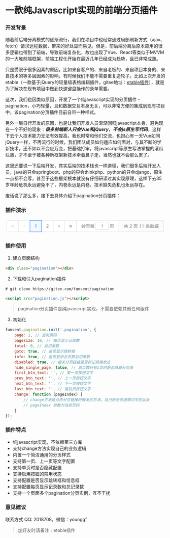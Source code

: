 # 一款纯Javascript实现的前端分页插件

### 开发背景

随着前后端分离模式的逐渐流行，我们在项目中也经常通过局部刷新方式（ajax、fetch）请求远程数据，带来的好处显而易见。但是，前后端分离后原本应用的很多逻辑也带到了前端，导致前端复杂化，故也出现了Vue、React等类似于MVVM的一大堆前端框架，前端工程化开始在最近几年已经成为趋势，且已非常成熟。

只是受限于很多因素的原因，比如来自客户的、来自老板的、来自项目本身的、来自技术的等多层因素的影响，有时候我们不能不需要重复造轮子。比如上次开发的etable（一款基于jQuery的轻量级表格编辑插件，gitee地址：[etable插件](https://gitee.com/funsent/etable)），就是为了解决在现有项目中做到快速键盘操作的录单需要。

这次，我们也因类似原因，开发了一个纯javascript实现的分页插件 - pagination，小巧轻量，且和数据交互本身无关，可以非常方便的集成到现有项目中，该pagination分页插件目前自带一种样式。

另外一层自行开发的原因，也是让我们开发人员渐渐回归javascript本身，避免现在一个不好的现象：***很多前端新人只会Vue和jQuery，不会js原生写代码***，这样下去个人技术能力无法有效提高，我也时常和他们交流，也担心有一天Vue如同jQuery一样，不再流行的时候，我们团队成员如何适应如何面对，与其不断的学新技术，还不如以不变应万变，把基础打牢，将javascript等原生写法掌握的滚瓜烂熟，才不至于被各种新框架新技术牵着鼻子走，当然也就不会那么累了。

这里还要说一下后端开发，其实后端的技术栈也一样道理，我们很多后端开发人员，java的只会springboot、php的只会thinkphp、python的只会django，原生一点都不会写，甚至于这些框架根本就没有仔细研读过其实现原理，这样下去35岁年龄危机永远避免不了，内卷永远是内卷，技术缺失危机也永远存在。

废话说了那么多，接下去具体介绍下pagination分页插件：

### 插件演示

![插件样式](tests/demo.png)

### 插件使用

1. 建立页面结构

```html
<div class="pagination"></div>
```

2. 下载和引入pagination插件

```shell
# git clone https://gitee.com/funsent/pagination
```

```html
<script src="pagination.js"></script>
```

> pagination分页插件是纯javascript实现，不需要依赖其他任何组件

3. 初始化

```javascript
funsent.pagination.init('.pagination', {
    page: 1, // 当前页码
    pagesize: 10, // 每页显示记录数
    total: 0, // 总记录数
    goto: true, // 是否显示跳转框
    info: true, // 是否显示总页数总记录数
    disabled: true, // 相关分页链接是否标记禁用状态
    hide_single_page: false, // 总页数只有1页时是否隐藏分页条
    first_btn_text: '', // 第一页按钮文字
    prev_btn_text: '', // 上一页按钮文字
    next_btn_text: '', // 下一页按钮文字
    last_btn_text: '', // 最后页按钮文字
    change: function (pageIndex) {
        // change方法是点击分页链接时触发的方法，自己的业务逻辑可写在此处
        // pageIndex 参数为当前页码
    }
});
```

### 插件特点

- 纯javascript实现，不依赖第三方库
- 支持change方法实现自己的业务逻辑
- 内置一个简洁通用的分页样式
- 支持第一页、上一页等文字配置
- 支持单页时是否隐藏配置
- 支持启用按钮的禁用状态
- 支持配置是否显示跳转框和信息框
- 支持配置每页显示记录数和总记录数
- 支持一个页面多个pagination分页实例，互不干扰

### 意见建议

联系方式 QQ: 2018708，微信：younggf

> 加好友时请备注：etable插件